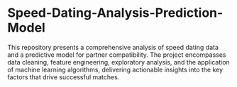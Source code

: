 # Speed-Dating-Analysis-Prediction-Model
This repository presents a comprehensive analysis of speed dating data and a predictive model for partner compatibility. The project encompasses data cleaning, feature engineering, exploratory analysis, and the application of machine learning algorithms, delivering actionable insights into the key factors that drive successful matches.
